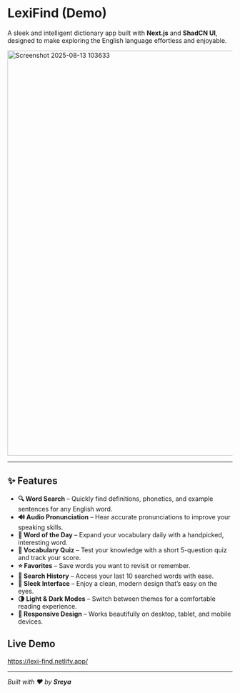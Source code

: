 # LexiFind (Demo)

A sleek and intelligent dictionary app built with **Next.js** and **ShadCN UI**, designed to make exploring the English language effortless and enjoyable. 

<img width="862" height="907" alt="Screenshot 2025-08-13 103633" src="https://github.com/user-attachments/assets/27b154a5-9dd2-4c93-a908-2f9c58291d1e" />

---

## ✨ Features  

- **🔍 Word Search** – Quickly find definitions, phonetics, and example sentences for any English word.  
- **🔊 Audio Pronunciation** – Hear accurate pronunciations to improve your speaking skills.  
- **📅 Word of the Day** – Expand your vocabulary daily with a handpicked, interesting word.  
- **🧠 Vocabulary Quiz** – Test your knowledge with a short 5-question quiz and track your score.  
- **⭐ Favorites** – Save words you want to revisit or remember.  
- **📜 Search History** – Access your last 10 searched words with ease.  
- **🎨 Sleek Interface** – Enjoy a clean, modern design that’s easy on the eyes.  
- **🌗 Light & Dark Modes** – Switch between themes for a comfortable reading experience.  
- **📱 Responsive Design** – Works beautifully on desktop, tablet, and mobile devices.  

## Live Demo

https://lexi-find.netlify.app/

---

*Built with ❤️ by **Sreya***
